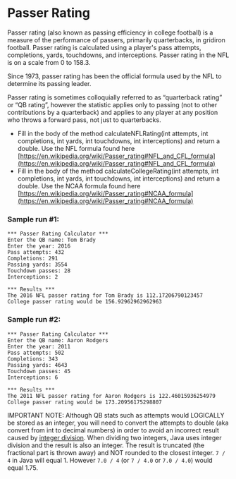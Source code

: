 
# Passer Rating



Passer rating (also known as passing efficiency in college football) is a measure of the performance of passers, primarily quarterbacks, in gridiron football. Passer rating is calculated using a player's pass attempts, completions, yards, touchdowns, and interceptions. Passer rating in the NFL is on a scale from 0 to 158.3.

Since 1973, passer rating has been the official formula used by the NFL to determine its passing leader.

Passer rating is sometimes colloquially referred to as “quarterback rating” or “QB rating”, however the statistic applies only to passing (not to other contributions by a quarterback) and applies to any player at any position who throws a forward pass, not just to quarterbacks.

- Fill in the body of the method calculateNFLRating(int attempts, int completions, int yards, int touchdowns, int interceptions) and return a double. Use the NFL formula found here [https://en.wikipedia.org/wiki/Passer_rating#NFL_and_CFL_formula](https://en.wikipedia.org/wiki/Passer_rating#NFL_and_CFL_formula) 
- Fill in the body of the method calculateCollegeRating(int attempts, int completions, int yards, int touchdowns, int interceptions) and return a double. Use the NCAA formula found here [https://en.wikipedia.org/wiki/Passer_rating#NCAA_formula](https://en.wikipedia.org/wiki/Passer_rating#NCAA_formula) 


### Sample run #1:
```
*** Passer Rating Calculator ***
Enter the QB name: Tom Brady
Enter the year: 2016
Pass attempts: 432
Completions: 291
Passing yards: 3554
Touchdown passes: 28
Interceptions: 2

*** Results ***
The 2016 NFL passer rating for Tom Brady is 112.17206790123457
College passer rating would be 156.92962962962963
```
### Sample run #2:
```
*** Passer Rating Calculator ***
Enter the QB name: Aaron Rodgers
Enter the year: 2011
Pass attempts: 502
Completions: 343
Passing yards: 4643
Touchdown passes: 45
Interceptions: 6

*** Results ***
The 2011 NFL passer rating for Aaron Rodgers is 122.46015936254979
College passer rating would be 173.20956175298807
```



IMPORTANT NOTE: Although QB stats such as attempts would LOGICALLY be stored as an integer, you will need to convert the attempts to double (aka convert from int to decimal numbers) in order to avoid an incorrect result caused by [integer division](https://www.educative.io/answers/wrong-results-for-division-in-java).  When dividing two integers, Java uses integer division and the result is also an integer. The result is truncated (the fractional part is thrown away) and NOT rounded to the closest integer. `7 / 4` in Java will equal 1. However `7.0 / 4` (or `7 / 4.0` or `7.0 / 4.0`) would equal 1.75.
  